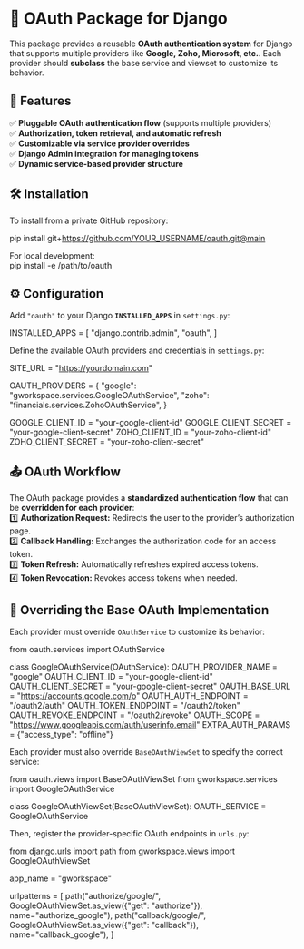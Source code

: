 # 🔑 OAuth Package for Django

This package provides a reusable **OAuth authentication system** for Django that supports multiple providers like **Google, Zoho, Microsoft, etc.**. Each provider should **subclass** the base service and viewset to customize its behavior.

## 🚀 Features
✅ **Pluggable OAuth authentication flow** (supports multiple providers)  
✅ **Authorization, token retrieval, and automatic refresh**  
✅ **Customizable via service provider overrides**  
✅ **Django Admin integration for managing tokens**  
✅ **Dynamic service-based provider structure**  

## **🛠️ Installation**
To install from a private GitHub repository:  

pip install git+https://github.com/YOUR_USERNAME/oauth.git@main

For local development:  
pip install -e /path/to/oauth

## **⚙️ Configuration**
Add `"oauth"` to your Django **`INSTALLED_APPS`** in `settings.py`:  

INSTALLED_APPS = [
    "django.contrib.admin",
    "oauth",
]

Define the available OAuth providers and credentials in `settings.py`:  

SITE_URL = "https://yourdomain.com"

OAUTH_PROVIDERS = {
    "google": "gworkspace.services.GoogleOAuthService",
    "zoho": "financials.services.ZohoOAuthService",
}

GOOGLE_CLIENT_ID = "your-google-client-id"
GOOGLE_CLIENT_SECRET = "your-google-client-secret"
ZOHO_CLIENT_ID = "your-zoho-client-id"
ZOHO_CLIENT_SECRET = "your-zoho-client-secret"

## **📤 OAuth Workflow**
The OAuth package provides a **standardized authentication flow** that can be **overridden for each provider**:  
1️⃣ **Authorization Request:** Redirects the user to the provider’s authorization page.  
2️⃣ **Callback Handling:** Exchanges the authorization code for an access token.  
3️⃣ **Token Refresh:** Automatically refreshes expired access tokens.  
4️⃣ **Token Revocation:** Revokes access tokens when needed.  

## **🔌 Overriding the Base OAuth Implementation**
Each provider must override `OAuthService` to customize its behavior:  

from oauth.services import OAuthService

class GoogleOAuthService(OAuthService):
    OAUTH_PROVIDER_NAME = "google"
    OAUTH_CLIENT_ID = "your-google-client-id"
    OAUTH_CLIENT_SECRET = "your-google-client-secret"
    OAUTH_BASE_URL = "https://accounts.google.com/o"
    OAUTH_AUTH_ENDPOINT = "/oauth2/auth"
    OAUTH_TOKEN_ENDPOINT = "/oauth2/token"
    OAUTH_REVOKE_ENDPOINT = "/oauth2/revoke"
    OAUTH_SCOPE = "https://www.googleapis.com/auth/userinfo.email"
    EXTRA_AUTH_PARAMS = {"access_type": "offline"}

Each provider must also override `BaseOAuthViewSet` to specify the correct service:  

from oauth.views import BaseOAuthViewSet
from gworkspace.services import GoogleOAuthService

class GoogleOAuthViewSet(BaseOAuthViewSet):
    OAUTH_SERVICE = GoogleOAuthService

Then, register the provider-specific OAuth endpoints in `urls.py`:  

from django.urls import path
from gworkspace.views import GoogleOAuthViewSet

app_name = "gworkspace"

urlpatterns = [
    path("authorize/google/", GoogleOAuthViewSet.as_view({"get": "authorize"}), name="authorize_google"),
    path("callback/google/", GoogleOAuthViewSet.as_view({"get": "callback"}), name="callback_google"),
]

